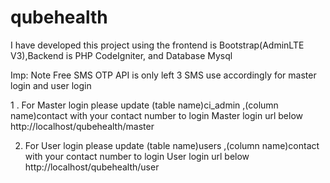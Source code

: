 # qubehealth
I have developed this project using the frontend is Bootstrap(AdminLTE V3),Backend is PHP CodeIgniter, and Database Mysql

Imp: Note Free SMS OTP API is only left 3 SMS use accordingly for master login and user login

1 . For Master login please update (table name)ci_admin ,(column name)contact with your contact number to login
Master login url below 
http://localhost/qubehealth/master

2. For User login please update (table name)users ,(column name)contact with your contact number to login
User login url below 
http://localhost/qubehealth/user
